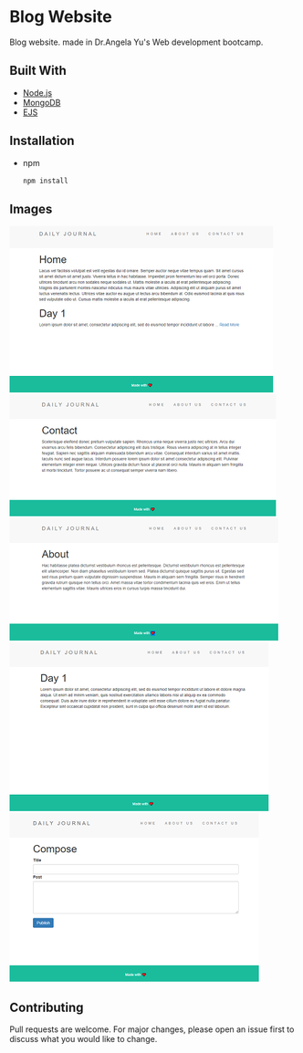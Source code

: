 # Blog Website

Blog website. made in Dr.Angela Yu's Web development bootcamp.

## Built With

* [Node.js](https://nodejs.org/en/)
* [MongoDB](https://www.mongodb.com/)
* [EJS](https://ejs.co/)


## Installation
* npm
    ```bash
    npm install
    ```


## Images
![Home Page](/images/home.PNG?raw=true "Home Page")
![Contact Page](/images/contact.PNG?raw=true "contact Page")
![About Page](/images/about.PNG?raw=true "About Page")
![Register Page](/images/post.PNG?raw=true "post Page")
![compose Page](/images/compose.PNG?raw=true "compose Page")


## Contributing
Pull requests are welcome. For major changes, please open an issue first to discuss what you would like to change.
